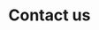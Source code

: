 ---
title: Contact us
subtitle: ''
featuredImage: '/images/uploads/mark-chang-74-3.jpg'
address: 404 James St, Burleigh Heads QLD 4220
phone: 0987 123 456
email: example@example.com
---